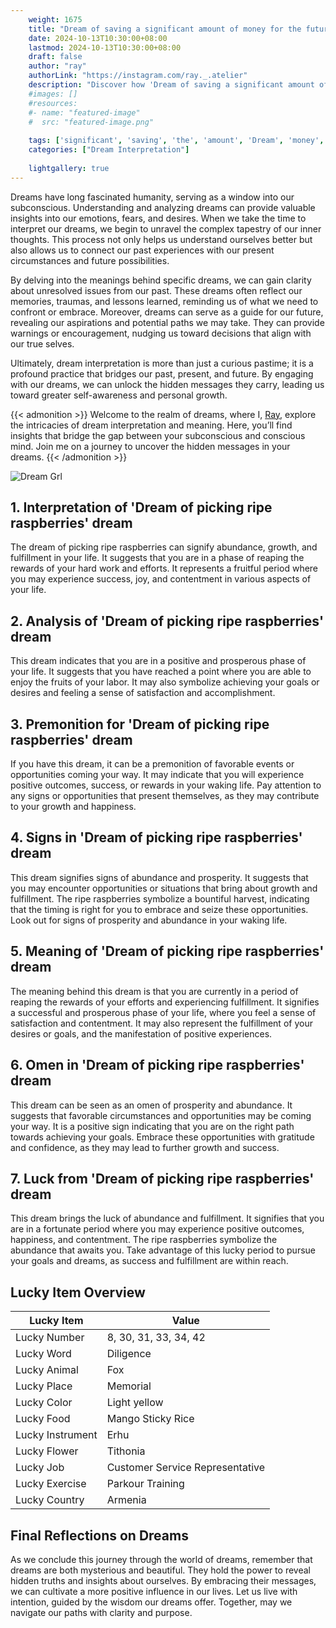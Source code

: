 ```yaml
---
    weight: 1675
    title: "Dream of saving a significant amount of money for the future."  # Assuming 'title' column exists
    date: 2024-10-13T10:30:00+08:00
    lastmod: 2024-10-13T10:30:00+08:00
    draft: false
    author: "ray"
    authorLink: "https://instagram.com/ray._.atelier"
    description: "Discover how 'Dream of saving a significant amount of money for the future.' can interpret your future and uncover its significant meanings in your life."
    #images: []
    #resources:
    #- name: "featured-image"
    #  src: "featured-image.png"
    
    tags: ['significant', 'saving', 'the', 'amount', 'Dream', 'money', 'for', 'future.', 'a', 'of']
    categories: ["Dream Interpretation"]
    
    lightgallery: true
---
```

    
Dreams have long fascinated humanity, serving as a window into our subconscious. Understanding and analyzing dreams can provide valuable insights into our emotions, fears, and desires. When we take the time to interpret our dreams, we begin to unravel the complex tapestry of our inner thoughts. This process not only helps us understand ourselves better but also allows us to connect our past experiences with our present circumstances and future possibilities.

By delving into the meanings behind specific dreams, we can gain clarity about unresolved issues from our past. These dreams often reflect our memories, traumas, and lessons learned, reminding us of what we need to confront or embrace. Moreover, dreams can serve as a guide for our future, revealing our aspirations and potential paths we may take. They can provide warnings or encouragement, nudging us toward decisions that align with our true selves.

Ultimately, dream interpretation is more than just a curious pastime; it is a profound practice that bridges our past, present, and future. By engaging with our dreams, we can unlock the hidden messages they carry, leading us toward greater self-awareness and personal growth.

{{< admonition >}}
Welcome to the realm of dreams, where I, [Ray](https://instagram.com/ray._.atelier), explore the intricacies of dream interpretation and meaning. Here, you’ll find insights that bridge the gap between your subconscious and conscious mind. Join me on a journey to uncover the hidden messages in your dreams.
{{< /admonition >}}

![Dream Grl](https://cdn.pixabay.com/photo/2017/11/02/03/35/gothic-2910057_1280.jpg "Dream Grl")

## 1. Interpretation of 'Dream of picking ripe raspberries' dream
 The dream of picking ripe raspberries can signify abundance, growth, and fulfillment in your life. It suggests that you are in a phase of reaping the rewards of your hard work and efforts. It represents a fruitful period where you may experience success, joy, and contentment in various aspects of your life.

## 2. Analysis of 'Dream of picking ripe raspberries' dream
 This dream indicates that you are in a positive and prosperous phase of your life. It suggests that you have reached a point where you are able to enjoy the fruits of your labor. It may also symbolize achieving your goals or desires and feeling a sense of satisfaction and accomplishment.

## 3. Premonition for 'Dream of picking ripe raspberries' dream
 If you have this dream, it can be a premonition of favorable events or opportunities coming your way. It may indicate that you will experience positive outcomes, success, or rewards in your waking life. Pay attention to any signs or opportunities that present themselves, as they may contribute to your growth and happiness.

## 4. Signs in 'Dream of picking ripe raspberries' dream
 This dream signifies signs of abundance and prosperity. It suggests that you may encounter opportunities or situations that bring about growth and fulfillment. The ripe raspberries symbolize a bountiful harvest, indicating that the timing is right for you to embrace and seize these opportunities. Look out for signs of prosperity and abundance in your waking life.

## 5. Meaning of 'Dream of picking ripe raspberries' dream
 The meaning behind this dream is that you are currently in a period of reaping the rewards of your efforts and experiencing fulfillment. It signifies a successful and prosperous phase of your life, where you feel a sense of satisfaction and contentment. It may also represent the fulfillment of your desires or goals, and the manifestation of positive experiences.

## 6. Omen in 'Dream of picking ripe raspberries' dream
 This dream can be seen as an omen of prosperity and abundance. It suggests that favorable circumstances and opportunities may be coming your way. It is a positive sign indicating that you are on the right path towards achieving your goals. Embrace these opportunities with gratitude and confidence, as they may lead to further growth and success.

## 7. Luck from 'Dream of picking ripe raspberries' dream
 This dream brings the luck of abundance and fulfillment. It signifies that you are in a fortunate period where you may experience positive outcomes, happiness, and contentment. The ripe raspberries symbolize the abundance that awaits you. Take advantage of this lucky period to pursue your goals and dreams, as success and fulfillment are within reach.

## Lucky Item Overview
| Lucky Item          | Value              |
|---------------|--------------------|
| Lucky Number        | 8, 30, 31, 33, 34, 42  |
| Lucky Word          | Diligence |
| Lucky Animal        | Fox |
| Lucky Place         | Memorial     |
| Lucky Color         | Light yellow     |
| Lucky Food          | Mango Sticky Rice      |
| Lucky Instrument    | Erhu |
| Lucky Flower        | Tithonia    |
| Lucky Job           | Customer Service Representative       |
| Lucky Exercise      | Parkour Training  |
| Lucky Country       | Armenia    |


##  Final Reflections on Dreams

As we conclude this journey through the world of dreams, remember that dreams are both mysterious and beautiful. They hold the power to reveal hidden truths and insights about ourselves. By embracing their messages, we can cultivate a more positive influence in our lives. Let us live with intention, guided by the wisdom our dreams offer. Together, may we navigate our paths with clarity and purpose.
